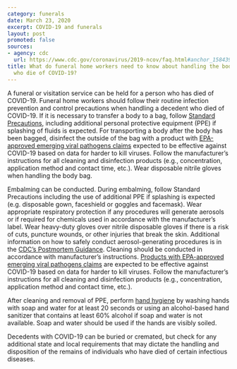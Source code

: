 ```yaml
---
category: funerals
date: March 23, 2020
excerpt: COVID-19 and funerals
layout: post
promoted: false
sources:
- agency: cdc
  url: https://www.cdc.gov/coronavirus/2019-ncov/faq.html#anchor_1584390222777
title: What do funeral home workers need to know about handling the bodies of people
  who die of COVID-19?
---
```


A funeral or visitation service can be held for a person who has died of COVID-19. Funeral home workers should follow their routine infection prevention and control precautions when handling a decedent who died of COVID-19. If it is necessary to transfer a body to a bag, follow [Standard Precautions](https://www.cdc.gov/infectioncontrol/basics/standard-precautions.html), including additional personal protective equipment (PPE) if splashing of fluids is expected. For transporting a body after the body has been bagged, disinfect the outside of the bag with a product with [EPA-approved emerging viral pathogens claims](https://www.epa.gov/pesticide-registration/list-n-disinfectants-use-against-sars-cov-2) expected to be effective against COVID-19 based on data for harder to kill viruses. Follow the manufacturer’s instructions for all cleaning and disinfection products (e.g., concentration, application method and contact time, etc.). Wear disposable nitrile gloves when handling the body bag.

Embalming can be conducted. During embalming, follow Standard Precautions including the use of additional PPE if splashing is expected (e.g. disposable gown, faceshield or goggles and facemask). Wear appropriate respiratory protection if any procedures will generate aerosols or if required for chemicals used in accordance with the manufacturer’s label. Wear heavy-duty gloves over nitrile disposable gloves if there is a risk of cuts, puncture wounds, or other injuries that break the skin. Additional information on how to safely conduct aerosol-generating procedures is in the [CDC’s Postmortem Guidance](https://www.cdc.gov/coronavirus/2019-ncov/hcp/guidance-postmortem-specimens.html#autopsy). Cleaning should be conducted in accordance with manufacturer’s instructions. [Products with EPA-approved emerging viral pathogens claims](https://www.epa.gov/pesticide-registration/list-n-disinfectants-use-against-sars-cov-2) are expected to be effective against COVID-19 based on data for harder to kill viruses. Follow the manufacturer’s instructions for all cleaning and disinfection products (e.g., concentration, application method and contact time, etc.).

After cleaning and removal of PPE, perform [hand hygiene](https://www.cdc.gov/handwashing/when-how-handwashing.html) by washing hands with soap and water for at least 20 seconds or using an alcohol-based hand sanitizer that contains at least 60% alcohol if soap and water is not available. Soap and water should be used if the hands are visibly soiled.

Decedents with COVID-19 can be buried or cremated, but check for any additional state and local requirements that may dictate the handling and disposition of the remains of individuals who have died of certain infectious diseases.